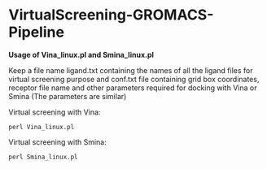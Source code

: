 # VirtualScreening-GROMACS-Pipeline

**Usage of Vina_linux.pl and Smina_linux.pl**

Keep a file name ligand.txt containing the names of all the ligand files for virtual screening purpose and conf.txt file containing grid box coordinates, receptor file name and other parameters required for docking with Vina or Smina (The parameters are similar)

Virtual screening with Vina:

```
perl Vina_linux.pl
```

Virtual screening with Smina:

```
perl Smina_linux.pl
```

